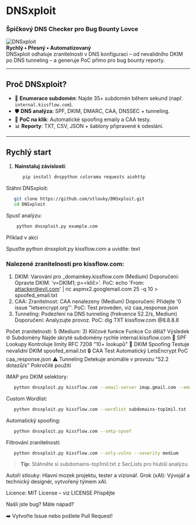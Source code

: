 # DNSxploit  
### Špičkový DNS Checker pro Bug Bounty Lovce

![DNSxploit](https://img.shields.io/badge/DNSxploit-v1.0-blue?style=for-the-badge&logo=shield)  
**Rychlý • Přesný • Automatizovaný**  
DNSxploit odhaluje zranitelnosti v DNS konfiguraci – od nevalidního DKIM po DNS tunneling – a generuje PoC přímo pro bug bounty reporty.

---

## Proč DNSxploit?
- 🚀 **Enumerace subdomén**: Najde 35+ subdomén během sekund (např. `internal.kissflow.com`).
- 🛡️ **DNS analýza**: SPF, DKIM, DMARC, CAA, DNSSEC + tunneling.
- 🔧 **PoC na klik**: Automatické spoofing emaily a CAA testy.
- 📊 **Reporty**: TXT, CSV, JSON + šablony připravené k odeslání.

---

## Rychlý start
1. **Nainstaluj závislosti**:
   ```bash
      pip install dnspython colorama requests aiohttp
    ```
 Stáhni DNSxploit:
   ```bash
      git clone https://github.com/stlouky/DNSxploit.git
      cd DNSxploit
   ```
Spusť analýzu:
   ```bash
       python dnsxploit.py example.com
   ```
Příklad v akci

Spusťte python dnsxploit.py kissflow.com a uvidíte:
text
### Nalezené zranitelnosti pro kissflow.com:
1. DKIM: Varování pro _domainkey.kissflow.com (Medium)
   Doporučení: Opravte DKIM: 'v=DKIM1; p=<klíč>'.
   PoC: echo 'From: attacker@evil.com' | nc aspmx2.googlemail.com 25 -q 10 > spoofed_email.txt
2. CAA: Zranitelnost: CAA nenalezeny (Medium)
   Doporučení: Přidejte '0 issue "letsencrypt.org"'.
   PoC: Test proveden, viz caa_response.json
3. Tunneling: Podezření na DNS tunneling (frekvence 52.2/s, Medium)
   Doporučení: Analyzujte provoz.
   PoC: dig TXT kissflow.com @8.8.8.8

Počet zranitelností: 5 (Medium: 3)
Klíčové funkce
Funkce	Co dělá?	Výsledek
🌐 Subdomény	Najde skryté subdomény rychle	internal.kissflow.com
📧 SPF Lookupy	Kontroluje limity RFC 7208	"10+ lookupů"
🔑 DKIM Spoofing	Testuje nevalidní DKIM	spoofed_email.txt
🔒 CAA Test	Automatický LetsEncrypt PoC	caa_response.json
⚠️ Tunneling	Detekuje anomálie v provozu	"52.2 dotazů/s"
Pokročilé použití

IMAP pro DKIM selektory:
   ```bash
      python dnsxploit.py kissflow.com --email-server imap.gmail.com --email-user user --email-pass pass
   ```
Custom Wordlist:
   ```bash
      python dnsxploit.py kissflow.com --wordlist subdomains-top1mil.txt
   ```
Automatický spoofing:
   ```bash
      python dnsxploit.py kissflow.com --smtp-spoof
   ```
Filtrování zranitelností:
   ```bash
      python dnsxploit.py kissflow.com --only-vulns --severity medium
   ```

> **Tip:** Stáhněte si subdomains-top1mil.txt z SecLists pro hlubší analýzu.

Autoři
    stlouky: Hlavní mozek projektu, tester a vizionář.
    Grok (xAI): Vývojář a technický designér, vytvořený týmem xAI.

Licence: MIT License – viz LICENSE
Přispějte

Našli jste bug? Máte nápad?

➡️ Vytvořte Issue nebo pošlete Pull Request!
